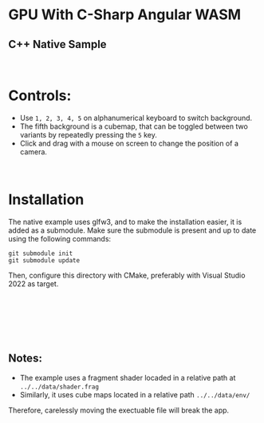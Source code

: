 # GPU With C-Sharp Angular WASM
## C++ Native Sample

<br>

# Controls:
 - Use `1, 2, 3, 4, 5` on alphanumerical keyboard to switch background.
 - The fifth background is a cubemap, that can be toggled between two variants by repeatedly pressing the `5` key.
 - Click and drag with a mouse on screen to change the position of a camera.

<br>

# Installation

The native example uses glfw3, and to make the installation easier, it is added as a submodule.
Make sure the submodule is present and up to date using the following commands:
```
git submodule init
git submodule update
```


Then, configure this directory with CMake, preferably with Visual Studio 2022 as target.



<br><br><br><br><br>

Notes:
-------
- The example uses a fragment shader locaded in a relative path at `../../data/shader.frag`
- Similarly, it uses cube maps located in a relative path `../../data/env/`

Therefore, carelessly moving the exectuable file will break the app.
